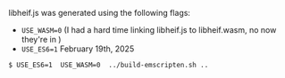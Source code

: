 libheif.js was generated using the following flags:
- `USE_WASM=0` (I had a hard time linking libheif.js to libheif.wasm, no now they're in )
- `USE_ES6=1`
February 19th, 2025

`$ USE_ES6=1  USE_WASM=0  ../build-emscripten.sh ..`
